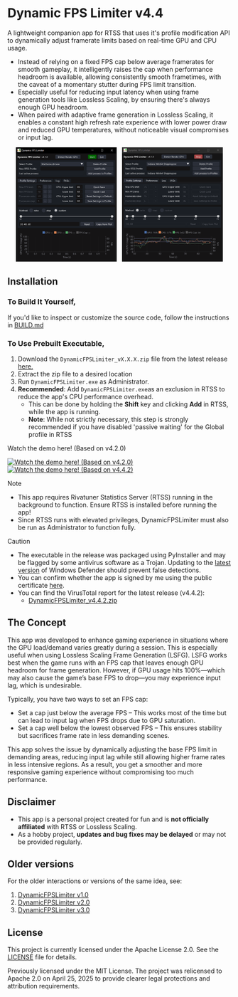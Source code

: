 # Dynamic FPS Limiter v4.4

A lightweight companion app for RTSS that uses it's profile modification API to dynamically adjust framerate limits based on real-time GPU and CPU usage. 
- Instead of relying on a fixed FPS cap below average framerates for smooth gameplay, it intelligently raises the cap when performance headroom is available, allowing consistently smooth frametimes, with the caveat of a momentary stutter during FPS limit transition.
- Especially useful for reducing input latency when using frame generation tools like Lossless Scaling, by ensuring there's always enough GPU headroom.
- When paired with adaptive frame generation in Lossless Scaling, it enables a constant high refresh rate experience with lower power draw and reduced GPU temperatures, without noticeable visual compromises or input lag.

<p align="center">
  <img src="docs/Images/v4.1.0_2025-05-31-09-50-18.gif" width="45%" />
  &nbsp;
  <img src="docs/Images/v4.1.0_2025-05-31-09-43-54.gif" width="45%" />
</p>

## Installation

### To Build It Yourself,
If you'd like to inspect or customize the source code, follow the instructions in [BUILD.md](/src/BUILD.md)

### To Use Prebuilt Executable,
1. Download the `DynamicFPSLimiter_vX.X.X.zip` file from the latest release [here.](https://github.com/SameSalamander5710/DynamicFPSLimiter/releases)
2. Extract the zip file to a desired location
3. Run `DynamicFPSLimiter.exe`  as Administrator.
4. **Recommended**: Add `DynamicFPSLimiter.exe`as an exclusion in RTSS to reduce the app's CPU performance overhead. 
    - This can be done by holding the **Shift** key and clicking **Add** in RTSS, while the app is running.
    - **Note**: While not strictly necessary, this step is strongly recommended if you have disabled 'passive waiting' for the Global profile in RTSS

Watch the demo here! (Based on v4.2.0)

<a href="https://www.youtube.com/watch?v=6r3l5ebymew" target="_blank" rel="noopener noreferrer">
  <img src="https://img.youtube.com/vi/6r3l5ebymew/hqdefault.jpg" width="45%" alt="Watch the demo here! (Based on v4.2.0)">
</a>

<a href="https://www.youtube.com/watch?v=2lf5Ax4Gwtk" target="_blank" rel="noopener noreferrer">
  <img src="https://img.youtube.com/vi/2lf5Ax4Gwtk/hqdefault.jpg" width="45%" alt="Watch the demo here! (Based on v4.4.2)">
</a>

> [!NOTE]
> - This app requires Rivatuner Statistics Server (RTSS) running in the background to function. Ensure RTSS is installed before running the app!
> - Since RTSS runs with elevated privileges, DynamicFPSLimiter must also be run as Administrator to function fully.

> [!CAUTION]
> - The executable in the release was packaged using PyInstaller and may be flagged by some antivirus software as a Trojan. Updating to the [latest version](https://www.microsoft.com/en-us/wdsi/defenderupdates) of Windows Defender should prevent false detections. 
> - You can confirm whether the app is signed by me using the public certificate [here](/src/Public_SameSalamander5710.cer).
> - You can find the VirusTotal report for the latest release (v4.4.2):
>   - [DynamicFPSLimiter_v4.4.2.zip](https://www.virustotal.com/gui/file/548be25493169765ab3a777ea878abc1934d46527fce629ec015a7a819e6c91b)

## The Concept
This app was developed to enhance gaming experience in situations where the GPU load/demand varies greatly during a session. This is especially useful when using Lossless Scaling Frame Generation (LSFG). LSFG works best when the game runs with an FPS cap that leaves enough GPU headroom for frame generation. However, if GPU usage hits 100%—which may also cause the game’s base FPS to drop—you may experience input lag, which is undesirable.

Typically, you have two ways to set an FPS cap:
- Set a cap just below the average FPS – This works most of the time but can lead to input lag when FPS drops due to GPU saturation.
- Set a cap well below the lowest observed FPS – This ensures stability but sacrifices frame rate in less demanding scenes.

This app solves the issue by dynamically adjusting the base FPS limit in demanding areas, reducing input lag while still allowing higher frame rates in less intensive regions. As a result, you get a smoother and more responsive gaming experience without compromising too much performance.

## Disclaimer

- This app is a personal project created for fun and is **not officially affiliated** with RTSS or Lossless Scaling.
- As a hobby project, **updates and bug fixes may be delayed** or may not be provided regularly.

## Older versions 

For the older interactions or versions of the same idea, see:
1. [DynamicFPSLimiter v1.0](https://github.com/SameSalamander5710/DynamicFPSLimiter/tree/DFL_v1)
2. [DynamicFPSLimiter v2.0](https://github.com/SameSalamander5710/DynamicFPSLimiter/tree/DFL_v2)
3. [DynamicFPSLimiter v3.0](https://github.com/SameSalamander5710/DynamicFPSLimiter/tree/DFL_v3)

## License

This project is currently licensed under the Apache License 2.0. See the [LICENSE](./LICENSE.txt) file for details.

Previously licensed under the MIT License. The project was relicensed to Apache 2.0 on April 25, 2025 to provide clearer legal protections and attribution requirements.

<!-- ## Miscellaneous -->
